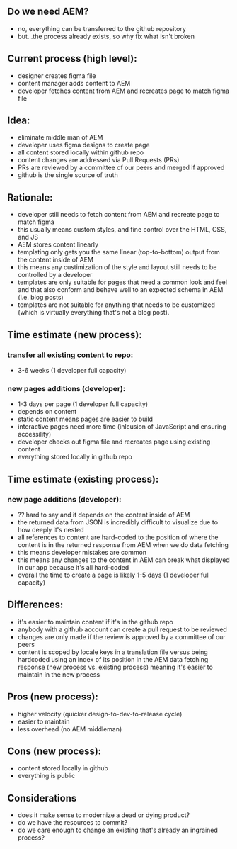 ## Do we need AEM?  
- no, everything can be transferred to the github repository
- but...the process already exists, so why fix what isn't broken

## Current process (high level):
- designer creates figma file
- content manager adds content to AEM
- developer fetches content from AEM and recreates page to match figma file

## Idea:
- eliminate middle man of AEM
- developer uses figma designs to create page
- all content stored locally within github repo
- content changes are addressed via Pull Requests (PRs)
- PRs are reviewed by a committee of our peers and merged if approved
- github is the single source of truth

## Rationale:
- developer still needs to fetch content from AEM and recreate page to match figma
- this usually means custom styles, and fine control over the HTML, CSS, and JS
- AEM stores content linearly
- templating only gets you the same linear (top-to-bottom) output from the content inside of AEM
- this means any custimization of the style and layout still needs to be controlled by a developer
- templates are only suitable for pages that need a common look and feel and that also conform and behave well to an expected schema in AEM (i.e. blog posts)
- templates are not suitable for anything that needs to be customized (which is virtually everything that's not a blog post).

## Time estimate (new process): 

### transfer all existing content to repo:
- 3-6 weeks (1 developer full capacity)

### new pages additions (developer):
- 1-3 days per page (1 developer full capacity)
- depends on content 
- static content means pages are easier to build
- interactive pages need more time (inlcusion of JavaScript and ensuring accessility)
- developer checks out figma file and recreates page using existing content
- everything stored locally in github repo

## Time estimate (existing process):

### new page additions (developer):
- ?? hard to say and it depends on the content inside of AEM
- the returned data from JSON is incredibly difficult to visualize due to how deeply it's nested
- all references to content are hard-coded to the position of where the content is in the returned response from AEM when we do data fetching
- this means developer mistakes are common
- this means any changes to the content in AEM can break what displayed in our app because it's all hard-coded
- overall the time to create a page is likely 1-5 days (1 developer full capacity)

## Differences:

- it's easier to maintain content if it's in the github repo
- anybody with a github account can create a pull request to be reviewed
- changes are only made if the review is approved by a committee of our peers
- content is scoped by locale keys in a translation file versus being hardcoded using an index of its position in the AEM data fetching response (new process vs. existing process) meaning it's easier to maintain in the new process

## Pros (new process):
- higher velocity (quicker design-to-dev-to-release cycle)
- easier to maintain
- less overhead (no AEM middleman)

## Cons (new process):
- content stored locally in github
- everything is public

## Considerations
- does it make sense to modernize a dead or dying product?
- do we have the resources to commit?
- do we care enough to change an existing that's already an ingrained process?

